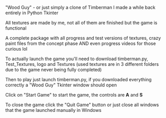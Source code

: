 "Wood Guy" - or just simply a clone of Timberman I made a while back entirely in Python Tkinter

All textures are made by me, not all of them are finished but the game is functional

A complete package with all progress and test versions of textures, crazy paint files from the concept phase AND even progress videos for those curious lol

To actually launch the game you'll need to download timberman.py, Test_Textures, logo and Textures (used textures are in 3 different folders due to the game never being fully completed)

Then to play just launch timberman.py, if you downloaded everything correctly a "Wood Guy" Tkinter window should open

Click on "Start Game" to start the game, the controls are **A** and **S**

To close the game click the "Quit Game" button or just close all windows that the game launched manually in Windows
